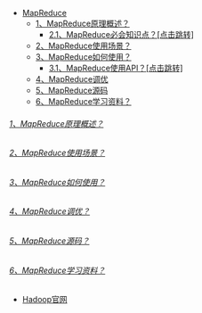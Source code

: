 
* [MapReduce]()
    - [1、MapReduce原理概述？]()
        - [2.1、MapReduce必会知识点？[点击跳转]](../../../../../../../../bigdata-project/src/main/doc/mapreduce.md)
    - [2、MapReduce使用场景？]()
    - [3、MapReduce如何使用？]()
        - [3.1、MapReduce使用API？[点击跳转]](../../api/mapreduce)
    - [4、MapReduce调优]()
    - [5、MapReduce源码]()
    - [6、MapReduce学习资料？]()

###### [1、MapReduce原理概述？]()

###### [2、MapReduce使用场景？]()

###### [3、MapReduce如何使用？]()

###### [4、MapReduce调优？]()

###### [5、MapReduce源码？]()

###### [6、MapReduce学习资料？]()
* [Hadoop官网](https://hadoop.apache.org/)
